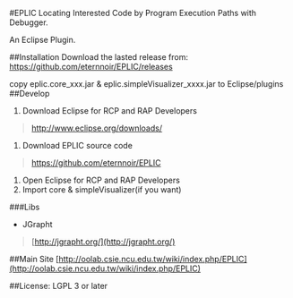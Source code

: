 #EPLIC 
Locating Interested Code by Program Execution Paths with Debugger.

An Eclipse Plugin.

##Installation
Download the lasted release from:
https://github.com/eternnoir/EPLIC/releases

copy eplic.core_xxx.jar & eplic.simpleVisualizer_xxxx.jar to Eclipse/plugins
##Develop
1. Download Eclipse for RCP and RAP Developers 
> http://www.eclipse.org/downloads/

1. Download EPLIC source code 
> https://github.com/eternnoir/EPLIC

1. Open Eclipse for RCP and RAP Developers
1. Import core & simpleVisualizer(if you want)

###Libs
* JGrapht
> [http://jgrapht.org/](http://jgrapht.org/)

##Main Site
[http://oolab.csie.ncu.edu.tw/wiki/index.php/EPLIC](http://oolab.csie.ncu.edu.tw/wiki/index.php/EPLIC)


##License:
LGPL 3 or later

